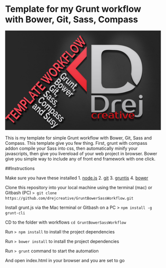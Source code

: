 # Template for my Grunt workflow with Bower, Git, Sass, Compass
![Template for Grunt workflow with Bower, Git, Sass, Compass ](img.jpg)

This is my template for simple Grunt workflow with Bower, Git, Sass and Compass. This template give you few thing. First, grunt with compass addon compile your Sass into css, then automatically minify your javascripts, then give you livereload of your web project in browser. Bower give you simple way to include any of front end framework with one click.

##Instructions

Make sure you have these installed
	1. [node.js](http://nodejs.org/)
	2. [git](http://git-scm.com/)
	3. [gruntjs](http://gruntjs.com/)
	4. [bower](http://bower.io)

Clone this repository into your local machine using the terminal (mac) or Gitbash (PC) `> git clone https://github.com/drejcreative/GruntBowerSassWorkflow.git`

Install grunt.js via the Mac terminal or Gitbash on a PC > `npm install -g grunt-cli`

CD to the folder with workflows `cd GruntBowerSassWorkflow`

Run `> npm install` to install the project dependencies

Run `> bower install` to install the project dependencies

 Run `> grunt` command to start the automation

And open index.html in your browser and you are set to go
